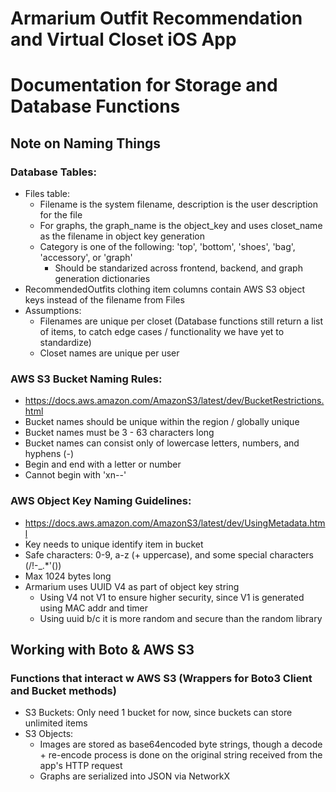 # Armarium Outfit Recommendation and Virtual Closet iOS App





# Documentation for Storage and Database Functions
## Note on Naming Things
### Database Tables:
- Files table:
	- Filename is the system filename, description is the user description for the file
	- For graphs, the graph_name is the object_key and uses closet_name as the filename in object key generation
	- Category is one of the following: 'top', 'bottom', 'shoes', 'bag', 'accessory', or 'graph'
		- Should be standarized across frontend, backend, and graph generation dictionaries
- RecommendedOutfits clothing item columns contain AWS S3 object keys instead of the filename from Files
- Assumptions:
	- Filenames are unique per closet (Database functions still return a list of items, to catch edge cases / functionality we have yet to standardize)
	- Closet names are unique per user

### AWS S3 Bucket Naming Rules:
- https://docs.aws.amazon.com/AmazonS3/latest/dev/BucketRestrictions.html
- Bucket names should be unique within the region / globally unique
- Bucket names must be 3 - 63 characters long
- Bucket names can consist only of lowercase letters, numbers, and hyphens (-)
- Begin and end with a letter or number
- Cannot begin with 'xn--'

### AWS Object Key Naming Guidelines:
- https://docs.aws.amazon.com/AmazonS3/latest/dev/UsingMetadata.html
- Key needs to unique identify item in bucket
- Safe characters: 0-9, a-z (+ uppercase), and some special characters (/!-_.*'())
- Max 1024 bytes long
- Armarium uses UUID V4 as part of object key string
    - Using V4 not V1 to ensure higher security, since V1 is generated using MAC addr and timer
    - Using uuid b/c it is more random and secure than the random library


## Working with Boto & AWS S3
### Functions that interact w AWS S3 (Wrappers for Boto3 Client and Bucket methods)
- S3 Buckets: Only need 1 bucket for now, since buckets can store unlimited items
- S3 Objects:
	- Images are stored as base64encoded byte strings, though a decode + re-encode process is done on the original string received from the app's HTTP request
	- Graphs are serialized into JSON via NetworkX


